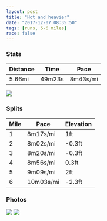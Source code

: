 ```yaml
---
layout: post
title: "Hot and heavier"
date: "2017-12-07 08:35:50"
tags: [runs, 5-6 miles]
race: false
---
```


### Stats

| Distance | Time | Pace |
|----------|------|------|
|5.66mi|49m23s|8m43s/mi|

<img src='https://maps.googleapis.com/maps/api/staticmap?maptype=roadmap&path=enc:ihl|Cr~`hN~Y~A`@jBfShATlBnBI}WmD_@mBqNMak@aHgdAqYyfAeJyOIhODhgAhJx`AnXhc@~F&key=AIzaSyC1MId7bFpkLXNAaYhBSTb8jLyiSqzbDtM&size=800x800&markers=color:yellow|label:S|25.79093,-80.12794&markers=color:green|label:F|25.790960000000002,-80.12799999999999'>

### Splits

| Mile | Pace | Elevation |
|------|------|-----------|
|1|8m17s/mi|1ft|
|2|8m02s/mi|-0.3ft|
|3|8m20s/mi|-0.3ft|
|4|8m56s/mi|0.3ft|
|5|9m09s/mi|2ft|
|6|10m03s/mi|-2.3ft|

### Photos
<img src='https://dgtzuqphqg23d.cloudfront.net/QGkH5AI0SQOPO4J1egUvf2igh9p6xkYtbp-q4F4zIQQ-576x768.jpg'>

<img src='https://dgtzuqphqg23d.cloudfront.net/eDLhoQnkP-1PNhi1RtJnwMN83RfwnEuhZ75fE_Hkhe0-576x768.jpg'>
